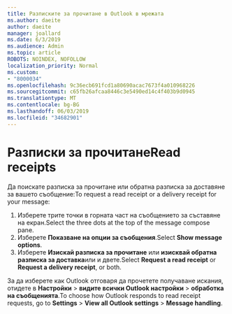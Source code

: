 ```yaml
---
title: Разписките за прочитане в Outlook в мрежата
ms.author: daeite
author: daeite
manager: joallard
ms.date: 6/3/2019
ms.audience: Admin
ms.topic: article
ROBOTS: NOINDEX, NOFOLLOW
localization_priority: Normal
ms.custom:
- "8000034"
ms.openlocfilehash: 9c36ecb691fcd1a80690acac7673f4a010968226
ms.sourcegitcommit: c65fb26afcaa8446c3e5490ed14c4f403b9d0945
ms.translationtype: MT
ms.contentlocale: bg-BG
ms.lasthandoff: 06/03/2019
ms.locfileid: "34682901"
---
```

# <a name="read-receipts"></a><span data-ttu-id="8ce71-102">Разписки за прочитане</span><span class="sxs-lookup"><span data-stu-id="8ce71-102">Read receipts</span></span>

<span data-ttu-id="8ce71-103">Да поискате разписка за прочитане или обратна разписка за доставяне за вашето съобщение:</span><span class="sxs-lookup"><span data-stu-id="8ce71-103">To request a read receipt or a delivery receipt for your message:</span></span> 

1. <span data-ttu-id="8ce71-104">Изберете трите точки в горната част на съобщението за съставяне на екран.</span><span class="sxs-lookup"><span data-stu-id="8ce71-104">Select the three dots at the top of the message compose pane.</span></span>
1. <span data-ttu-id="8ce71-105">Изберете **Показване на опции за съобщения**.</span><span class="sxs-lookup"><span data-stu-id="8ce71-105">Select **Show message options**.</span></span>
1. <span data-ttu-id="8ce71-106">Изберете **Изискай разписка за прочитане** или **изисквай обратна разписка за доставка**или и двете.</span><span class="sxs-lookup"><span data-stu-id="8ce71-106">Select **Request a read receipt** or **Request a delivery receipt**, or both.</span></span>

<span data-ttu-id="8ce71-107">За да изберете как Outlook отговаря да прочетете получаване искания, отидете в **Настройки** > **видите всички Outlook настройки** > **обработка на съобщенията**.</span><span class="sxs-lookup"><span data-stu-id="8ce71-107">To choose how Outlook responds to read receipt requests, go to **Settings** > **View all Outlook settings** > **Message handling**.</span></span>
